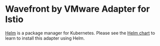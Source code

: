 # Wavefront by VMware Adapter for Istio

[Helm](https://helm.sh/) is a package manager for Kubernetes. Please
see the [Helm chart](https://github.com/wavefrontHQ/helm/blob/master/wavefront-adapter-for-istio/README.md) to learn to install
this adapter using Helm.

